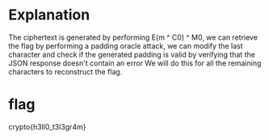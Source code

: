 # Explanation
The ciphertext is generated by performing E(m ^ C0) ^ M0, we can retrieve the flag by performing a padding oracle attack, we can modify the last character and check if the generated padding is valid by verifying that the JSON response doesn't contain an error
We will do this for all the remaining characters to reconstruct the flag.


# flag
crypto{h3ll0_t3l3gr4m}